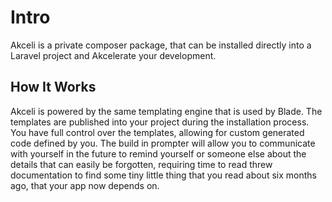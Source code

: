 # Intro

Akceli is a private composer package, that can be installed directly into a Laravel project and Akcelerate your development.

## How It Works

Akceli is powered by the same templating engine that is used by Blade.  The templates are published into your project
during the installation process.  You have full control over the templates, allowing for custom generated code defined by you.
The build in prompter will allow you to communicate with yourself in the future to remind yourself or someone else about
the details that can easily be forgotten, requiring time to read threw documentation to find some tiny little thing that you
read about six months ago, that your app now depends on.
